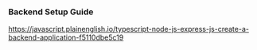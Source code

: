 ### Backend Setup Guide

https://javascript.plainenglish.io/typescript-node-js-express-js-create-a-backend-application-f5110dbe5c19
